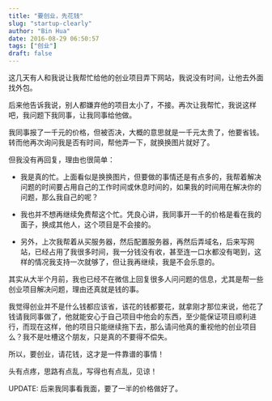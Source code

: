 ```yaml
---
title: "要创业，先花钱"
slug: "startup-clearly"
author: "Bin Hua"
date: 2016-08-29 06:50:57
tags: ["创业"]
draft: false
---
```


这几天有人和我说让我帮忙给他的创业项目弄下网站，我说没有时间，让他去外面找外包。

后来他告诉我说，别人都嫌弃他的项目太小了，不接。再次让我帮忙，我说这样吧，我问题下我同事，让我同事给他做。

我同事报了一千元的价格，但被否决，大概的意思就是一千元太贵了，他要省钱。转而他再次询问我是否有时间，帮他弄一下，就换换图片就好了。

但我没有再回复，理由也很简单：

- 我是真的忙。上面看似是换换图片，但要做的事情还是有点多的，我帮着解决问题的时间要占用自己的工作时间或休息时间的，如果我的时间用在解决你的问题，那么我自己的呢？ 

- 我也并不想再继续免费帮这个忙。凭良心讲，我同事开一千的价格是看在我的面子，换成其他人，这个项目是不会接的。 

- 另外，上次我帮着从买服务器，然后配置服务器，再然后弄域名，后来写网站，已经占用了我很多时间，我一分钱没有收，甚至连一口水都没有喝到，这样的情况我支持一次就够了，但让我再继续，我是不会乐意的。
 
其实从大半个月前，我也已经不在微信上回复很多人问问题的信息，尤其是帮一些创业项目解决问题，理由还真就是钱的事。

我觉得创业并不是什么钱都应该省，该花的钱都要花，就拿刚才那位来说，他花了钱请我同事做了，他就能安心于自己项目中他会的东西，至少能保证项目顺利进行，而现在这样，他的项目只能继续拖下去，那么请问他真的重视他的创业项目么？我不是吐槽这个朋友，只是真的不要得不偿失。

所以，要创业，请花钱，这才是一件靠谱的事情！

头有点疼，思路有点乱，写得也有点乱，见谅！

UPDATE: 后来我同事看我面，要了一半的价格做好了。
